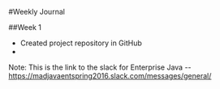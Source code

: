 
#Weekly Journal

##Week 1
* Created project repository in GitHub
* 

Note: This is the link to the slack for Enterprise Java --
https://madjavaentspring2016.slack.com/messages/general/